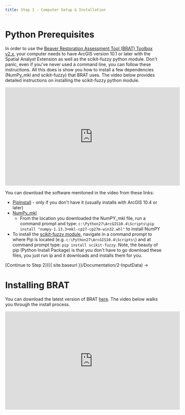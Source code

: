 ```yaml
---
title: Step 1 - Computer Setup & Installation
---
```

# Python Prerequisites
In order to use the [Beaver Restoration Assessment Tool (BRAT) Toolbox v2.x](https://github.com/Riverscapes/pyBRAT/releases/latest), your computer needs to have ArcGIS version 10.1 or later with the Spatial Analyst Extension as well as the scikit-fuzzy python module. Don't panic, even if you've never used a command line, you can follow these instructions. All this does is show you how to install a few dependencies (NumPy_mkl and scikit-fuzzy) that BRAT uses. The video below provides detailed instructions on installing the scikit-fuzzy python module.

<iframe width="560" height="315" src="https://www.youtube.com/embed/6-Je5jtH-j8" frameborder="0" allowfullscreen></iframe>

You can download the software menitoned in the video from these links:
- [PipInstall](https://pip.pypa.io/en/stable/installing/) - only if you don't have it (usually installs with ArcGIS 10.4 or later)
- [NumPy_mkl](https://www.lfd.uci.edu/~gohlke/pythonlibs/#numpy)
   - From the location you downloaded the NumPY_mkl file, run a command prompt and type: `c:\Python27\ArcGIS10.4\Scripts\pip install "numpy-1.13.3+mkl-cp27-cp27m-win32.whl"` to install NumPY
- To install the [scikit-fuzzy module](https://pypi.python.org/pypi/scikit-fuzzy), navigate in a command prompt to where Pip is located (e.g.  `c:\Python27\ArcGIS10.4\Scripts\`) and at command prompt type: `pip install scikit-fuzzy`. Note, the beauty of pip (Python Install Package) is that you don't have to go download these files, you just run ip and it downloads and installs them for you. 

[Continue to Step 2]({{ site.baseurl }}/Documentation/2-InputData) ->

# Installing BRAT
You can download the latest version of BRAT [here](https://github.com/Riverscapes/pyBRAT/releases/latest). The video below walks you through the install process.

<iframe width="560" height="315" src="https://www.youtube.com/embed/MVEXXMOPTBI" frameborder="0" allow="autoplay; encrypted-media" allowfullscreen></iframe>
